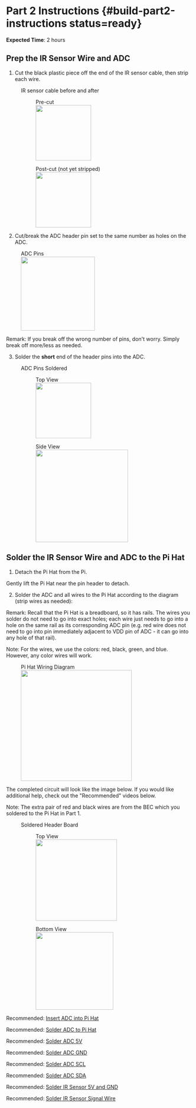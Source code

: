 # Part 2 Instructions {#build-part2-instructions status=ready}

**Expected Time**: 2 hours


## Prep the IR Sensor Wire and ADC

1) Cut the black plastic piece off the end of the IR sensor cable, then strip each wire.


<figure class="flow-subfigures">
<figcaption>IR sensor cable before and after</figcaption>
   <figure>
       <figcaption>Pre-cut</figcaption>
       <img style='width:150px' src="photos/ir_cable_precut.jpg"/>
   </figure>
   <figure>  
       <figcaption>Post-cut (not yet stripped)</figcaption>
       <img style='width:150px' src="photos/ir_cable_postcut.jpg"/>
   </figure>
</figure>   

2) Cut/break the ADC header pin set to the same number as holes on the ADC.

<figure>
    <figcaption>ADC Pins</figcaption>
    <img style='width:200px' src="photos/pin_for_adc.jpg"/>
</figure>

Remark: If you break off the wrong number of pins, don't worry. Simply break off more/less as needed.

3) Solder the **short** end of the header pins into the ADC.    

<figure class="flow-subfigures">
<figcaption>ADC Pins Soldered</figcaption>
   <figure>
       <figcaption>Top View</figcaption>
       <img style='width:150px' src="photos/adc_pins_soldered_1.jpg"/>
   </figure>
   <figure>  
       <figcaption>Side View</figcaption>
       <img style='width:250px' src="photos/adc_pins_soldered_2.jpg"/>
   </figure>
</figure>


## Solder the IR Sensor Wire and ADC to the Pi Hat

1) Detach the Pi Hat from the Pi.

Gently lift the Pi Hat near the pin header to detach.

2) Solder the ADC and all wires to the Pi Hat according to the diagram (strip wires as needed):        

 Remark: Recall that the Pi Hat is a breadboard, so it has rails. The wires you solder do not need to go into exact holes; each wire just needs to go into a hole on the same rail as its corresponding ADC pin (e.g. red wire does not need to go into pin immediately adjacent to VDD pin of ADC - it can go into any hole of that rail).

Note: For the wires, we use the colors: red, black, green, and blue. However, any color wires will work.

<figure>
   <figcaption>Pi Hat Wiring Diagram</figcaption>
   <img style='width:300px' src="photos/pihat_adc_wiring.png"/>
</figure>


The completed circuit will look like the image below. If you would like additional help, check out the "Recommended" videos below.

Note: The extra pair of red and black wires are from the BEC which you soldered to the Pi Hat in Part 1.

<figure class="flow-subfigures">  
   <figcaption>Soldered Header Board</figcaption>
   <figure>
       <figcaption>Top View</figcaption>
       <img style='width:220px' src="photos/pihat_complete_topview.jpg"/>
   </figure>
   <figure>  
       <figcaption>Bottom View</figcaption>
       <img style='width:210px' src="photos/pihat_complete_bottomview.jpg"/>
   </figure>
</figure>


Recommended: [Insert ADC into Pi Hat](https://drive.google.com/file/d/10DsHfgPxzleOdPzpjynebLGuU_-UMFih/view?usp=sharing)

Recommended: [Solder ADC to Pi Hat](https://drive.google.com/file/d/1_r5iNeOAD3g3xVk7V9jtnWaDEPtin_R7/view?usp=sharing)

Recommended: [Solder ADC 5V](https://drive.google.com/file/d/1i1fepLq2-PzZnJJua8bOQQnqqQM63C4n/view?usp=sharing)

Recommended: [Solder ADC GND](https://drive.google.com/file/d/10GxVXjhaJXyDhS6FPi3GjGWZVHkVT9Q7/view?usp=sharing)

Recommended: [Solder ADC SCL](https://drive.google.com/file/d/1U68mP0GNdT6LHa__fqmN_D_JV61ksFSw/view?usp=sharing)

Recommended: [Solder ADC SDA](https://drive.google.com/file/d/1UP8hTfwcQvX_Z1aRkL1NaxZGfYk89Yqe/view?usp=sharing)

Recommended: [Solder IR Sensor 5V and GND](https://drive.google.com/file/d/1YsZZP-_f-Q6rHcDx_9-Ad0tqI2POgHyC/view?usp=sharing)

Recommended: [Solder IR Sensor Signal Wire](https://drive.google.com/file/d/1LgTdSrIuNMwt4ZrBlFJSbHxUlhc6eIVB/view?usp=sharing)
